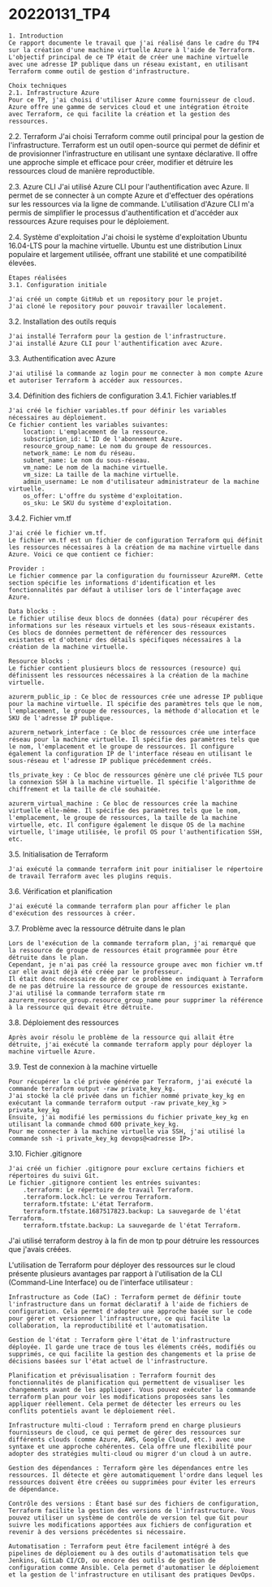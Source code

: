 # 20220131_TP4

    1. Introduction
    Ce rapport documente le travail que j'ai réalisé dans le cadre du TP4 sur la création d'une machine virtuelle Azure à l'aide de Terraform. L'objectif principal de ce TP était de créer une machine virtuelle avec une adresse IP publique dans un réseau existant, en utilisant Terraform comme outil de gestion d'infrastructure.

    Choix techniques
    2.1. Infrastructure Azure
    Pour ce TP, j'ai choisi d'utiliser Azure comme fournisseur de cloud. Azure offre une gamme de services cloud et une intégration étroite avec Terraform, ce qui facilite la création et la gestion des ressources.

2.2. Terraform
J'ai choisi Terraform comme outil principal pour la gestion de l'infrastructure. Terraform est un outil open-source qui permet de définir et de provisionner l'infrastructure en utilisant une syntaxe déclarative. Il offre une approche simple et efficace pour créer, modifier et détruire les ressources cloud de manière reproductible.

2.3. Azure CLI
J'ai utilisé Azure CLI pour l'authentification avec Azure. Il permet de se connecter à un compte Azure et d'effectuer des opérations sur les ressources via la ligne de commande. L'utilisation d'Azure CLI m'a permis de simplifier le processus d'authentification et d'accéder aux ressources Azure requises pour le déploiement.

2.4. Système d'exploitation
J'ai choisi le système d'exploitation Ubuntu 16.04-LTS pour la machine virtuelle. Ubuntu est une distribution Linux populaire et largement utilisée, offrant une stabilité et une compatibilité élevées.

    Étapes réalisées
    3.1. Configuration initiale

    J'ai créé un compte GitHub et un repository pour le projet.
    J'ai cloné le repository pour pouvoir travailler localement.

3.2. Installation des outils requis

    J'ai installé Terraform pour la gestion de l'infrastructure.
    J'ai installé Azure CLI pour l'authentification avec Azure.

3.3. Authentification avec Azure

    J'ai utilisé la commande az login pour me connecter à mon compte Azure et autoriser Terraform à accéder aux ressources.

3.4. Définition des fichiers de configuration
3.4.1. Fichier variables.tf

    J'ai créé le fichier variables.tf pour définir les variables nécessaires au déploiement.
    Ce fichier contient les variables suivantes:
        location: L'emplacement de la ressource.
        subscription_id: L'ID de l'abonnement Azure.
        resource_group_name: Le nom du groupe de ressources.
        network_name: Le nom du réseau.
        subnet_name: Le nom du sous-réseau.
        vm_name: Le nom de la machine virtuelle.
        vm_size: La taille de la machine virtuelle.
        admin_username: Le nom d'utilisateur administrateur de la machine virtuelle.
        os_offer: L'offre du système d'exploitation.
        os_sku: Le SKU du système d'exploitation.

3.4.2. Fichier vm.tf

    J'ai créé le fichier vm.tf.
    Le fichier vm.tf est un fichier de configuration Terraform qui définit les ressources nécessaires à la création de ma machine virtuelle dans Azure. Voici ce que contient ce fichier:

    Provider :
    Le fichier commence par la configuration du fournisseur AzureRM. Cette section spécifie les informations d'identification et les fonctionnalités par défaut à utiliser lors de l'interfaçage avec Azure.

    Data blocks :
    Le fichier utilise deux blocs de données (data) pour récupérer des informations sur les réseaux virtuels et les sous-réseaux existants. Ces blocs de données permettent de référencer des ressources existantes et d'obtenir des détails spécifiques nécessaires à la création de la machine virtuelle.

    Resource blocks :
    Le fichier contient plusieurs blocs de ressources (resource) qui définissent les ressources nécessaires à la création de la machine virtuelle.

    azurerm_public_ip : Ce bloc de ressources crée une adresse IP publique pour la machine virtuelle. Il spécifie des paramètres tels que le nom, l'emplacement, le groupe de ressources, la méthode d'allocation et le SKU de l'adresse IP publique.

    azurerm_network_interface : Ce bloc de ressources crée une interface réseau pour la machine virtuelle. Il spécifie des paramètres tels que le nom, l'emplacement et le groupe de ressources. Il configure également la configuration IP de l'interface réseau en utilisant le sous-réseau et l'adresse IP publique précédemment créés.

    tls_private_key : Ce bloc de ressources génère une clé privée TLS pour la connexion SSH à la machine virtuelle. Il spécifie l'algorithme de chiffrement et la taille de clé souhaitée.

    azurerm_virtual_machine : Ce bloc de ressources crée la machine virtuelle elle-même. Il spécifie des paramètres tels que le nom, l'emplacement, le groupe de ressources, la taille de la machine virtuelle, etc. Il configure également le disque OS de la machine virtuelle, l'image utilisée, le profil OS pour l'authentification SSH, etc.

3.5. Initialisation de Terraform

    J'ai exécuté la commande terraform init pour initialiser le répertoire de travail Terraform avec les plugins requis.

3.6. Vérification et planification

    J'ai exécuté la commande terraform plan pour afficher le plan d'exécution des ressources à créer.

3.7. Problème avec la ressource détruite dans le plan

    Lors de l'exécution de la commande terraform plan, j'ai remarqué que la ressource de groupe de ressources était programmée pour être détruite dans le plan.
    Cependant, je n'ai pas créé la ressource groupe avec mon fichier vm.tf car elle avait déjà été créée par le professeur.
    Il était donc nécessaire de gérer ce problème en indiquant à Terraform de ne pas détruire la ressource de groupe de ressources existante. J'ai utilisé la commande terraform state rm azurerm_resource_group.resource_group_name pour supprimer la référence à la ressource qui devait être détruite.

3.8. Déploiement des ressources

    Après avoir résolu le problème de la ressource qui allait être détruite, j'ai exécuté la commande terraform apply pour déployer la machine virtuelle Azure.

3.9. Test de connexion à la machine virtuelle

    Pour récupérer la clé privée générée par Terraform, j'ai exécuté la commande terraform output -raw private_key_kg.
    J'ai stocké la clé privée dans un fichier nommé private_key_kg en exécutant la commande terraform output -raw private_key_kg > privata_key_kg
    Ensuite, j'ai modifié les permissions du fichier private_key_kg en utilisant la commande chmod 600 private_key_kg.
    Pour me connecter à la machine virtuelle via SSH, j'ai utilisé la commande ssh -i private_key_kg devops@<adresse IP>.

3.10. Fichier .gitignore

    J'ai créé un fichier .gitignore pour exclure certains fichiers et répertoires du suivi Git.
    Le fichier .gitignore contient les entrées suivantes:
        .terraform: Le répertoire de travail Terraform.
        .terraform.lock.hcl: Le verrou Terraform.
        terraform.tfstate: L'état Terraform.
        terraform.tfstate.1687517823.backup: La sauvegarde de l'état Terraform.
        terraform.tfstate.backup: La sauvegarde de l'état Terraform.

J'ai utilisé terraform destroy à la fin de mon tp pour détruire les ressources que j'avais créées.


L'utilisation de Terraform pour déployer des ressources sur le cloud présente plusieurs avantages par rapport à l'utilisation de la CLI (Command-Line Interface) ou de l'interface utilisateur :

    Infrastructure as Code (IaC) : Terraform permet de définir toute l'infrastructure dans un format déclaratif à l'aide de fichiers de configuration. Cela permet d'adopter une approche basée sur le code pour gérer et versionner l'infrastructure, ce qui facilite la collaboration, la reproductibilité et l'automatisation.

    Gestion de l'état : Terraform gère l'état de l'infrastructure déployée. Il garde une trace de tous les éléments créés, modifiés ou supprimés, ce qui facilite la gestion des changements et la prise de décisions basées sur l'état actuel de l'infrastructure.

    Planification et prévisualisation : Terraform fournit des fonctionnalités de planification qui permettent de visualiser les changements avant de les appliquer. Vous pouvez exécuter la commande terraform plan pour voir les modifications proposées sans les appliquer réellement. Cela permet de détecter les erreurs ou les conflits potentiels avant le déploiement réel.

    Infrastructure multi-cloud : Terraform prend en charge plusieurs fournisseurs de cloud, ce qui permet de gérer des ressources sur différents clouds (comme Azure, AWS, Google Cloud, etc.) avec une syntaxe et une approche cohérentes. Cela offre une flexibilité pour adopter des stratégies multi-cloud ou migrer d'un cloud à un autre.

    Gestion des dépendances : Terraform gère les dépendances entre les ressources. Il détecte et gère automatiquement l'ordre dans lequel les ressources doivent être créées ou supprimées pour éviter les erreurs de dépendance.

    Contrôle des versions : Étant basé sur des fichiers de configuration, Terraform facilite la gestion des versions de l'infrastructure. Vous pouvez utiliser un système de contrôle de version tel que Git pour suivre les modifications apportées aux fichiers de configuration et revenir à des versions précédentes si nécessaire.

    Automatisation : Terraform peut être facilement intégré à des pipelines de déploiement ou à des outils d'automatisation tels que Jenkins, GitLab CI/CD, ou encore des outils de gestion de configuration comme Ansible. Cela permet d'automatiser le déploiement et la gestion de l'infrastructure en utilisant des pratiques DevOps.